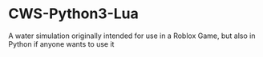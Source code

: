 # CWS-Python3-Lua
A water simulation originally intended for use in a Roblox Game, but also in Python if anyone wants to use it
